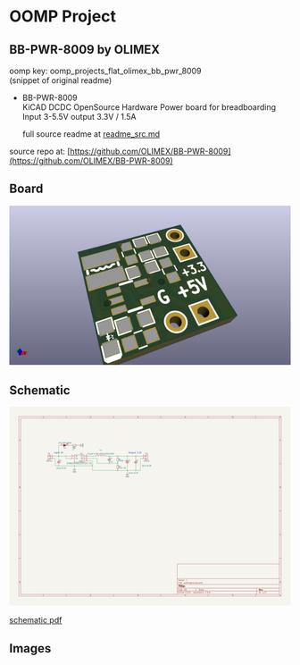 # OOMP Project  
## BB-PWR-8009  by OLIMEX  
  
oomp key: oomp_projects_flat_olimex_bb_pwr_8009  
(snippet of original readme)  
  
- BB-PWR-8009  
KiCAD DCDC OpenSource Hardware Power board for breadboarding Input 3-5.5V output 3.3V / 1.5A  
  
  full source readme at [readme_src.md](readme_src.md)  
  
source repo at: [https://github.com/OLIMEX/BB-PWR-8009](https://github.com/OLIMEX/BB-PWR-8009)  
## Board  
  
[![working_3d.png](working_3d_600.png)](working_3d.png)  
## Schematic  
  
[![working_schematic.png](working_schematic_600.png)](working_schematic.png)  
  
[schematic pdf](working_schematic.pdf)  
## Images  
